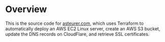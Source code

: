 # Overview

This is the source code for [asteurer.com](https://asteurer.com), which uses Terraform to automatically deploy an AWS EC2 Linux server, create an AWS S3 bucket, update the DNS records on CloudFlare, and retrieve SSL certificates.